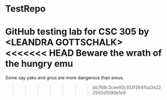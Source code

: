 # TestRepo
GitHub testing lab for CSC 305 by &lt;LEANDRA GOTTSCHALK>
<<<<<<< HEAD
Beware the wrath of the hungry emu
=======
Some say yaks and gnus are more dangerous than emus.
>>>>>>> bb769c3cee92c102f264fba3e222592d1090b1e9
